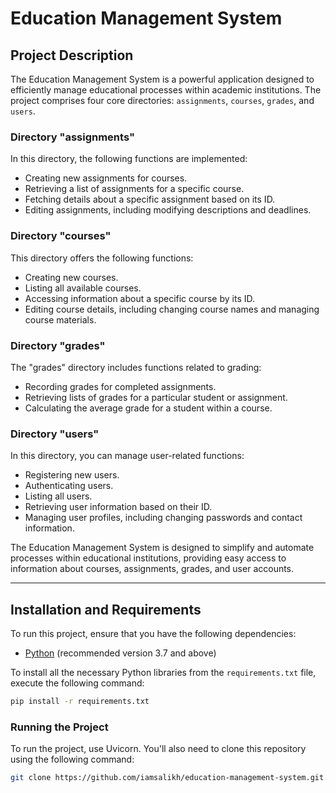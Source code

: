 # Education Management System

## Project Description

The Education Management System is a powerful application designed to efficiently manage educational processes within academic institutions. The project comprises four core directories: `assignments`, `courses`, `grades`, and `users`.

### Directory "assignments"

In this directory, the following functions are implemented:

- Creating new assignments for courses.
- Retrieving a list of assignments for a specific course.
- Fetching details about a specific assignment based on its ID.
- Editing assignments, including modifying descriptions and deadlines.

### Directory "courses"

This directory offers the following functions:

- Creating new courses.
- Listing all available courses.
- Accessing information about a specific course by its ID.
- Editing course details, including changing course names and managing course materials.

### Directory "grades"

The "grades" directory includes functions related to grading:

- Recording grades for completed assignments.
- Retrieving lists of grades for a particular student or assignment.
- Calculating the average grade for a student within a course.

### Directory "users"

In this directory, you can manage user-related functions:

- Registering new users.
- Authenticating users.
- Listing all users.
- Retrieving user information based on their ID.
- Managing user profiles, including changing passwords and contact information.

The Education Management System is designed to simplify and automate processes within educational institutions, providing easy access to information about courses, assignments, grades, and user accounts.
___
## Installation and Requirements

To run this project, ensure that you have the following dependencies:

- [Python](https://www.python.org/downloads/) (recommended version 3.7 and above)

To install all the necessary Python libraries from the `requirements.txt` file, execute the following command:

```bash
pip install -r requirements.txt
```
### Running the Project
To run the project, use Uvicorn. You'll also need to clone this repository using the following command:
```bash
git clone https://github.com/iamsalikh/education-management-system.git
```

